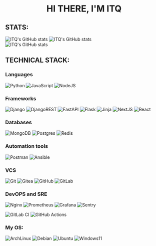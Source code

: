 <h1 align="center">HI THERE, I'M <a style="text-decoration:none;" href="https://itqdev.ru/" target="_blank">ITQ</a>

## STATS:

<div>
  <img alt="ITQ's GitHub stats" align=top src="https://github-readme-stats.vercel.app/api?username=devitq&count_private=true?show_icons=true&hide_border=true&bg_color=00000000&text_color=868686&include_all_commits=true">
  <img alt="ITQ's GitHub stats" src="https://github-readme-stats.vercel.app/api/top-langs?username=devitq&count_private=true?show_icons=true&hide_border=true&bg_color=00000000&text_color=868686&include_all_commits=true&layout=compact">
</div>

<div>
  <img alt="ITQ's GitHub stats" src="https://github-readme-streak-stats.herokuapp.com/?user=devitq&theme=transparent&hide_border=true">
</div>

## TECHNICAL STACK:

### Languages

![Python](https://img.shields.io/badge/python-3670A0?style=for-the-badge&logo=python&logoColor=ffdd54)
![JavaScript](https://img.shields.io/badge/javascript-%23323330.svg?style=for-the-badge&logo=javascript&logoColor=%23F7DF1E)
![NodeJS](https://img.shields.io/badge/Node%20js-339933?style=for-the-badge&logo=nodedotjs&logoColor=white)

### Frameworks

![Django](https://img.shields.io/badge/Django-092E20?style=for-the-badge&logo=django&logoColor=green)
![DjangoREST](https://img.shields.io/badge/django%20rest-ff1709?style=for-the-badge&logo=django&logoColor=white)
![FastAPI](https://img.shields.io/badge/fastapi-109989?style=for-the-badge&logo=FASTAPI&logoColor=white)
![Flask](https://img.shields.io/badge/flask-%23000.svg?style=for-the-badge&logo=flask&logoColor=white)
![Jinja](https://img.shields.io/badge/jinja-white.svg?style=for-the-badge&logo=jinja&logoColor=black)
![NextJS](https://img.shields.io/badge/Next-black?style=for-the-badge&logo=next.js&logoColor=white)
![React](https://img.shields.io/badge/react-%2320232a.svg?style=for-the-badge&logo=react&logoColor=%2361DAFB)

### Databases

![MongoDB](https://img.shields.io/badge/MongoDB-%234ea94b.svg?style=for-the-badge&logo=mongodb&logoColor=white)
![Postgres](https://img.shields.io/badge/postgres-%23316192.svg?style=for-the-badge&logo=postgresql&logoColor=white)
![Redis](https://img.shields.io/badge/redis-%23DD0031.svg?style=for-the-badge&logo=redis&logoColor=white)

### Automation tools

![Postman](https://img.shields.io/badge/Postman-FF6C37?style=for-the-badge&logo=postman&logoColor=white)
![Ansible](https://img.shields.io/badge/Ansible-000000?style=for-the-badge&logo=ansible&logoColor=white)

### VCS

![Git](https://img.shields.io/badge/git-%23F05033.svg?style=for-the-badge&logo=git&logoColor=white)
![Gitea](https://img.shields.io/badge/Gitea-34495E?style=for-the-badge&logo=gitea&logoColor=5D9425)
![GitHub](https://img.shields.io/badge/github-%23121011.svg?style=for-the-badge&logo=github&logoColor=white)
![GitLab](https://img.shields.io/badge/gitlab-%23181717.svg?style=for-the-badge&logo=gitlab&logoColor=white)

### DevOPS and SRE

![Nginx](https://img.shields.io/badge/Nginx-009639?style=for-the-badge&logo=nginx&logoColor=white)
![Prometheus](https://img.shields.io/badge/Prometheus-000000?style=for-the-badge&logo=prometheus&labelColor=000000)
![Grafana](https://img.shields.io/badge/Grafana-F2F4F9?style=for-the-badge&logo=grafana&logoColor=orange&labelColor=F2F4F9)
![Sentry](https://img.shields.io/badge/Sentry-black?style=for-the-badge&logo=Sentry&logoColor=#362D59)

![GitLab CI](https://img.shields.io/badge/gitlab%20ci-%23181717.svg?style=for-the-badge&logo=gitlab&logoColor=white)
![GitHub Actions](https://img.shields.io/badge/github%20actions-%232671E5.svg?style=for-the-badge&logo=githubactions&logoColor=white)

### My OS:

![ArchLinux](https://img.shields.io/badge/Arch_Linux-1793D1?style=for-the-badge&logo=arch-linux&logoColor=white)
![Debian](https://img.shields.io/badge/Debian-A81D33?style=for-the-badge&logo=debian&logoColor=white)
![Ubuntu](https://img.shields.io/badge/Ubuntu-E95420?style=for-the-badge&logo=ubuntu&logoColor=white)
![Windows11](https://img.shields.io/badge/Windows_11-0078d4?style=for-the-badge&logo=windows-11&logoColor=white)
